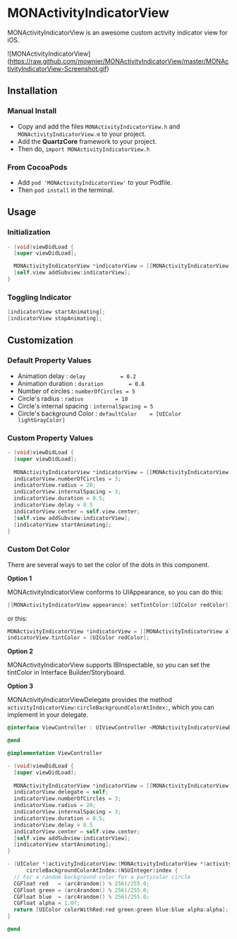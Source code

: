 # MONActivityIndicatorView

MONActivityIndicatorView is an awesome custom activity indicator view for iOS.

![MONActivityIndicatorView] (https://raw.github.com/mownier/MONActivityIndicatorView/master/MONActivityIndicatorView-Screenshot.gif)

## Installation

### Manual Install
* Copy and add the files `MONActivityIndicatorView.h` and `MONActivityIndicatorView.m` to your project.
* Add the **QuartzCore** framework to your project.
* Then do, `import MONActivityIndicatorView.h`

### From CocoaPods
* Add `pod 'MONActivityIndicatorView'` to your Podfile.
* Then `pod install` in the terminal.

## Usage

### Initialization
``` objective-c
- (void)viewDidLoad {
  [super viewDidLoad];

  MONActivityIndicatorView *indicatorView = [[MONActivityIndicatorView alloc] init];
  [self.view addSubview:indicatorView];
}
```

### Toggling Indicator
``` objective-c
[indicatorView startAnimating];
[indicatorView stopAnimating];
```


## Customization

### Default Property Values
* Animation delay           : `delay           = 0.2`
* Animation duration        : `duration        = 0.8`
* Number of circles         : `numberOfCircles = 5`
* Circle's radius           : `radius          = 10`
* Circle's internal spacing : `internalSpacing = 5`
* Circle's background Color : `defaultColor    = [UIColor lightGrayColor]`


### Custom Property Values
``` objective-c
- (void)viewDidLoad {
  [super viewDidLoad];
  
  MONActivityIndicatorView *indicatorView = [[MONActivityIndicatorView alloc] init];
  indicatorView.numberOfCircles = 3;
  indicatorView.radius = 20;
  indicatorView.internalSpacing = 3;
  indicatorView.duration = 0.5;
  indicatorView.delay = 0.5
  indicatorView.center = self.view.center;
  [self.view addSubview:indicatorView];
  [indicatorView startAnimating];
}
```

### Custom Dot Color
There are several ways to set the color of the dots in this component.

**Option 1**

MONActivityIndicatorView conforms to UIAppearance, so you can do this:

``` objective-c
[[MONActivityIndicatorView appearance] setTintColor:[UIColor redColor]];
```

or this:

``` objective-c
MONActivityIndicatorView *indicatorView = [[MONActivityIndicatorView alloc] init];
indicatorView.tintColor = [UIColor redColor];
```


**Option 2**

MONActivityIndicatorView supports IBInspectable, so you can set the tintColor in Interface Builder/Storyboard.


**Option 3**

MONActivityIndicatorViewDelegate provides the method `activityIndicatorView:circleBackgroundColorAtIndex:`, which you can implement in your delegate.

``` objective-c
@interface ViewController : UIViewController <MONActivityIndicatorViewDelegate>

@end

@implementation ViewController

- (void)viewDidLoad {
  [super viewDidLoad];
  
  MONActivityIndicatorView *indicatorView = [[MONActivityIndicatorView alloc] init];
  indicatorView.delegate = self;
  indicatorView.numberOfCircles = 3;
  indicatorView.radius = 20;
  indicatorView.internalSpacing = 3;
  indicatorView.duration = 0.5;
  indicatorView.delay = 0.5
  indicatorView.center = self.view.center;
  [self.view addSubview:indicatorView];
  [indicatorView startAnimating];
}

- (UIColor *)activityIndicatorView:(MONActivityIndicatorView *)activityIndicatorView
      circleBackgroundColorAtIndex:(NSUInteger)index {
  // For a random background color for a particular circle
  CGFloat red   = (arc4random() % 256)/255.0;
  CGFloat green = (arc4random() % 256)/255.0;
  CGFloat blue  = (arc4random() % 256)/255.0;
  CGFloat alpha = 1.0f;
  return [UIColor colorWithRed:red green:green blue:blue alpha:alpha];
}

@end
```



